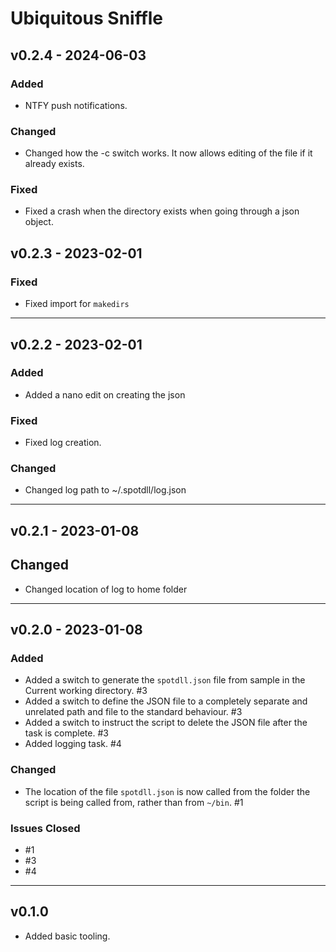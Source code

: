 # Ubiquitous Sniffle

## v0.2.4 - 2024-06-03

### Added

- NTFY push notifications.

### Changed

- Changed how the -c switch works. It now allows editing of the file if it already exists.

### Fixed

- Fixed a crash when the directory exists when going through a json object.

## v0.2.3 - 2023-02-01

### Fixed

- Fixed import for `makedirs`

---

## v0.2.2 - 2023-02-01

### Added

- Added a nano edit on creating the json

### Fixed

- Fixed log creation.

### Changed

- Changed log path to ~/.spotdll/log.json

---

## v0.2.1 - 2023-01-08

## Changed

- Changed location of log to home folder

---

## v0.2.0 - 2023-01-08

### Added

- Added a switch to generate the `spotdll.json` file from sample in the Current working directory. #3
- Added a switch to define the JSON file to a completely separate and unrelated path and file to the standard behaviour. #3
- Added a switch to instruct the script to delete the JSON file after the task is complete. #3
- Added logging task. #4

### Changed

- The location of the file `spotdll.json` is now called from the folder the script is being called from, rather than from `~/bin`. #1

### Issues Closed

- #1
- #3
- #4

---

## v0.1.0

- Added basic tooling.
